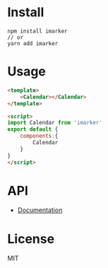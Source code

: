 
# Install
```
npm install imarker
// or
yarn add imarker
```
# Usage
```html
<template>
    <Calendar></Calendar>
</template>

<script>
import Calendar from 'imarker'
export default {
    components:{
        Calendar
    }
}
</script>
```
# API
* [Documentation]

# License
MIT

[Documentation]:http://www.toyou.xyz/calendar/

